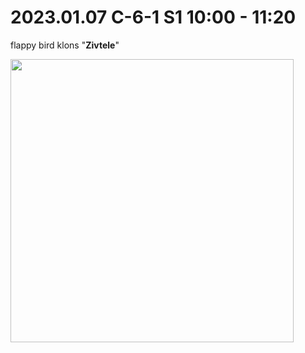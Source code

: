 # 2023.01.07 C-6-1 S1 10:00 - 11:20

flappy bird klons "**Zivtele**"

<img title="" src="file:///C:/Users/kpetrucena/AppData/Roaming/marktext/images/2023-01-07-10-58-45-image.png" alt="" width="453">
